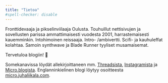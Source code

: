 ```yaml
---
title: "Tietoa"
#spell-checker: disable
---
```

Fronttidevaaja ja pikselinviilaaja Oulusta. Touhuillut nettisivujen ja sovellusten parissa ammattimaisesti vuodesta 2001, harrastemaisesti kauemminkin. Intohimoinen reissaaja. Intro- /ambivertti. Scifi- ja kauhuleffat kolahtaa. Samoin synthwave ja Blade Runner tyyliset musamaisemat.

Tervetuloa blogiin! 👋

Somekanavissa löydät allekirjoittaneen mm. [Threadsista](https://www.threads.net/@juhaliikala), [Instagramista](https://www.instagram.com/juhaliikala/) ja [Micro.blogista](https://micro.blog/juha). Englanninkielinen blogi löytyy osoitteesta [micro.juhaliikala.com](https://micro.juhaliikala.com/).
